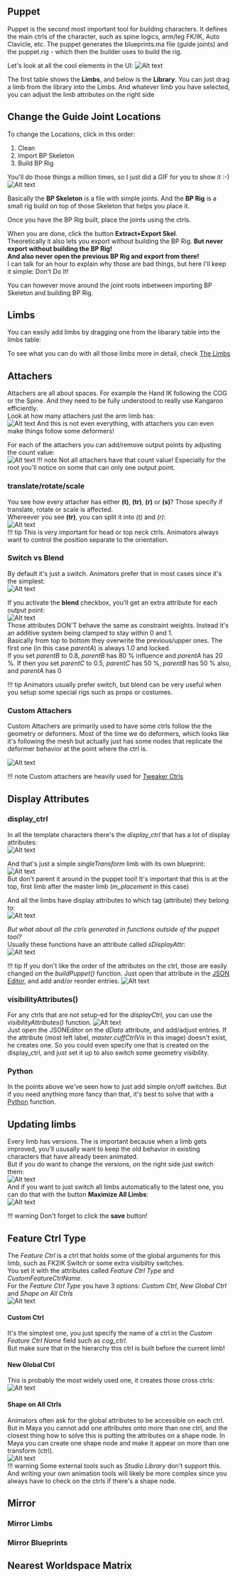 ## Puppet

Puppet is the second most important tool for building characters. It defines the main
ctrls of the character, such as spine logics, arm/leg FK/IK, Auto Clavicle, etc.
The puppet generates the blueprints.ma file (guide joints) and the puppet.rig - which then the builder uses to build the rig.

Let's look at all the cool elements in the UI:
![Alt text](../images/puppet_ui.jpg)

The first table shows the **Limbs**, and below is the **Library**. You can just drag a limb from the 
library into the Limbs. And whatever limb you have selected, you can adjust the limb attributes on the right side

## Change the Guide Joint Locations
To change the Locations, click in this order:  
1. Clean  
2. Import BP Skeleton    
3. Build BP Rig  

You'll do those things a million times, so I just did a GIF for you to show it :-)
![Alt text](../images/cleanImportBuild.gif)

Basically the **BP Skeleton** is a file with simple joints. And the **BP Rig** is a small rig
build on top of those Skeleton that helps you place it. 

Once you have the BP Rig built, place the joints using the ctrls. 

When you are done, click the button **Extract+Export Skel**.  
Theoretically it also lets you export without building the BP Rig.
**But never export without building the BP Rig!**  
**And also never open the previous BP Rig and export from there!**  
I can talk for an hour to explain why those are bad things, but here I'll keep it simple: Don't Do It!

You can however move around the joint roots inbetween importing BP Skeleton and building BP Rig. 

## Limbs
You can easily add limbs by dragging one from the libarary table into the limbs table:

To see what you can do with all those limbs more in detail, check [The Limbs](puppetLimbs.md)


## Attachers
Attachers are all about spaces. For example the Hand IK following the COG or the Spine. 
And they need to be fully understood to really use Kangaroo efficiently.  
Look at how many attachers just the arm limb has:  
![Alt text](../images/attachers_armLeg.jpg) 
And this is not even everything, with attachers you can even make things follow some deformers!    

For each of the attachers you can add/remove output points by adjusting the count value:  
![Alt text](../images/attachers_adjustCount.jpg) 
!!! note
    Not all attachers have that count value! Especially for the root you'll notice on some
    that can only one output point.

### translate/rotate/scale
You see how every attacher has either **(t)**, **(tr)**, **(r)** or **(s)**? Those specify if 
translate, rotate or scale is affected.   
Whereever you see **(tr)**, you can split it into *(t)* and *(r)*:  
![Alt text](../images/attachers_splitTR.gif)  
!!! tip
    This is very important for head or top neck ctrls. Animators always want to control the 
    position separate to the orientation.
    

### Switch vs Blend
By default it's just a switch. Animators prefer that in most cases since it's the simplest:  
![Alt text](../images/attachers_switchAttr.gif)  

If you activate the **blend** checkbox, you'll get an extra attribute for each output point:  
![Alt text](../images/attachers_blendAttributes.gif)    
Those attributes DON'T behave the same as constraint weights. Instead it's an additive system
being clamped to stay within 0 and 1.  
Basically from top to bottom they overwrite the previous/upper ones. The first one (in this case *parentA*)
is always 1.0 and locked.  
If you set *parentB* to 0.8, *parentB* has 80 % influence and *parentA* has 20 %.
If then you set *parentC* to 0.5, *parentC* has 50 %, *parentB* has 50 % also, and *parentA* has 0

!!! tip
    Animators usually prefer switch, but blend can be very useful when you setup some special rigs such as props or costumes.  


### Custom Attachers
Custom Attachers are primarily used to have some ctrls follow the the geometry or deformers. Most of the time
we do deformers, which looks like it's following the mesh but actually just has some nodes that replicate the
deformer behavior at the point where the ctrl is.  

![Alt text](../images/attachers_customAttacher.gif)  

!!! note
    Custom attachers are heavily used for [Tweaker Ctrls](tweakerCtrls.md)



## Display Attributes
### display_ctrl
In all the template characters there's the *display_ctrl* that has a lot of display attributes:  
![Alt text](../images/puppet_displayCtrl.jpg)  

And that's just a simple *singleTransform* limb with its own blueprint:
![Alt text](../images/puppet_displayLimb.jpg)  
But don't parent it around in the puppet tool! It's important that this is at the top, first limb
after the master limb (*m_placement* in this case)  

And all the limbs have display attributes to which tag (attribute) they belong to:  
![Alt text](../images/puppet_displayCtrlAttributes.jpg)     

*But what about all the ctrls generated in functions outside of the puppet tool?*  
Usually these functions have an attribute called *sDisplayAttr*:  
![Alt text](../images/puppet_displayCtrlFaceFunctions.jpg)     

!!! tip
    If you don't like the order of the attributes on the ctrl, those are easily changed on the
    *buildPuppet()* function. Just open that attribute in the [JSON Editor](../builder/jsonEditor.md), and add
    and/or reorder entries.
    ![Alt text](../images/puppet_displayCtrlOrderOfAttributes.jpg)     
    
### visibilityAttributes()
For any ctrls that are not setup-ed for the *displayCtrl*, you can use the *visibilityAttributes()* function.
![Alt text](../images/puppet_visibilityAttrs.jpg)     
Just open the JSONEditor on the *dData* attribute, and add/adjust entries. If the attribute (most left label,
*master.cuffCtrlVis* in this image) doesn't exist, he creates one. So you could even specify one that is created 
on the display_ctrl, and just set it up to also switch some geometry visibility.

### Python
In the points above we've seen how to just add simple on/off switches. But if you need anything more fancy than
that, it's best to solve that with a [Python](../python.md) function.


## Updating limbs
Every limb has versions. The is important because when a limb gets improved, you'll ususally want to keep the 
old behavior in existing characters that have already been animated.  
But if you do want to change the versions, on the right side just switch them:  
![Alt text](../images/puppet_limbVersions.jpg)  
And if you want to just switch all limbs automatically to the latest one, you can do that with the 
button **Maximize All Limbs**:  
![Alt text](../images/puppet_maximizeLimbs.jpg)

!!! warning
    Don't forget to click the **save** button!


## Feature Ctrl Type
The *Feature Ctrl* is a ctrl that holds some of the global arguments for this limb, such as FK2IK Switch or some extra visibiltiy switches.  
You set it with the attributes called *Feature Ctrl Type* and *CustomFeatureCtrlName*.   
For the *Feature Ctrl Type* you have 3 options: *Custom Ctrl*, *New Global Ctrl* and *Shape on All Ctrls*  
![Alt text](../images/puppetLimbs_featureCtrlType.jpg)
#### Custom Ctrl
It's the simplest one, you just specify the name of a ctrl in the *Custom Feature Ctrl Name* field such as *cog_ctrl*.   
But make sure that in the hierarchy this ctrl is built before the current limb!

#### New Global Ctrl
This is probably the most widely used one, it creates those cross ctrls:  
![Alt text](../images/puppetLimbs_featureCrossCtrls.jpg)  

#### Shape on All Ctrls
Animators often ask for the global attributes to be accessible on each ctrl. But in Maya you cannot add one attributes onto more than
one ctrl, and the closest thing how to solve this is putting the attributes on a shape node. In Maya you can create one shape node and
make it appear on more than one transform (ctrl).  
![Alt text](../images/puppetLimbs_shapeNode.jpg)   
!!! warning
    Some external tools such as *Studio Library* don't support this. And writing your own animation tools will likely be more complex 
    since you always have to check on the ctrls if there's a shape node.


## Mirror
### Mirror Limbs


### Mirror Blueprints



## Nearest Worldspace Matrix
